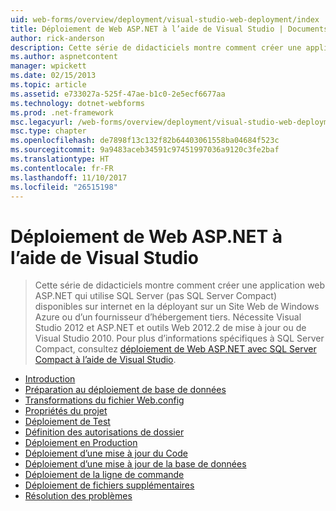 ```yaml
---
uid: web-forms/overview/deployment/visual-studio-web-deployment/index
title: Déploiement de Web ASP.NET à l’aide de Visual Studio | Documents Microsoft
author: rick-anderson
description: Cette série de didacticiels montre comment créer une application web ASP.NET qui utilise SQL Server (pas SQL Server Compact) disponibles sur internet en la déployant t...
ms.author: aspnetcontent
manager: wpickett
ms.date: 02/15/2013
ms.topic: article
ms.assetid: e733027a-525f-47ae-b1c0-2e5ecf6677aa
ms.technology: dotnet-webforms
ms.prod: .net-framework
msc.legacyurl: /web-forms/overview/deployment/visual-studio-web-deployment
msc.type: chapter
ms.openlocfilehash: de7898f13c132f82b64403061558ba04684f523c
ms.sourcegitcommit: 9a9483aceb34591c97451997036a9120c3fe2baf
ms.translationtype: HT
ms.contentlocale: fr-FR
ms.lasthandoff: 11/10/2017
ms.locfileid: "26515198"
---
```

<a name="aspnet-web-deployment-using-visual-studio"></a>Déploiement de Web ASP.NET à l’aide de Visual Studio
====================
> Cette série de didacticiels montre comment créer une application web ASP.NET qui utilise SQL Server (pas SQL Server Compact) disponibles sur internet en la déployant sur un Site Web de Windows Azure ou d’un fournisseur d’hébergement tiers. Nécessite Visual Studio 2012 et ASP.NET et outils Web 2012.2 de mise à jour ou de Visual Studio 2010. Pour plus d’informations spécifiques à SQL Server Compact, consultez [déploiement de Web ASP.NET avec SQL Server Compact à l’aide de Visual Studio](../../older-versions-getting-started/deployment-to-a-hosting-provider/deployment-to-a-hosting-provider-introduction-1-of-12.md).


- [Introduction](introduction.md)
- [Préparation au déploiement de base de données](preparing-databases.md)
- [Transformations du fichier Web.config](web-config-transformations.md)
- [Propriétés du projet](project-properties.md)
- [Déploiement de Test](deploying-to-iis.md)
- [Définition des autorisations de dossier](setting-folder-permissions.md)
- [Déploiement en Production](deploying-to-production.md)
- [Déploiement d’une mise à jour du Code](deploying-a-code-update.md)
- [Déploiement d’une mise à jour de la base de données](deploying-a-database-update.md)
- [Déploiement de la ligne de commande](command-line-deployment.md)
- [Déploiement de fichiers supplémentaires](deploying-extra-files.md)
- [Résolution des problèmes](troubleshooting.md)

